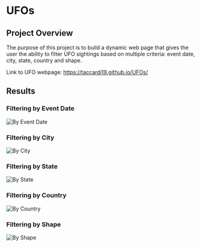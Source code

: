 # UFOs

## Project Overview
The purpose of this project is to build a dynamic web page that gives the user the ability to filter UFO sightings based on multiple criteria: event date, city, state, country and shape.

Link to UFO webpage: https://taccardi19.github.io/UFOs/

## Results

### Filtering by Event Date
![By Event Date](Static/Images/UFOs_Date_Filter.png)

### Filtering by City
![By City](Static/Images/UFOs_City_Filter.png)

### Filtering by State
![By State](Static/Images/UFOs_State_Filter.png)

### Filtering by Country
![By Country](Static/Images/UFOs_Country_Filter.png)

### Filtering by Shape
![By Shape](Static/Images/UFOs_Shape_Filter.png)
